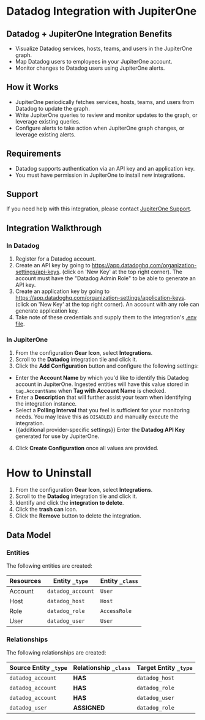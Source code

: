 # Datadog Integration with JupiterOne

## Datadog + JupiterOne Integration Benefits

- Visualize Datadog services, hosts, teams, and users in the JupiterOne graph.
- Map Datadog users to employees in your JupiterOne account.
- Monitor changes to Datadog users using JupiterOne alerts.

## How it Works

- JupiterOne periodically fetches services, hosts, teams, and users from Datadog
  to update the graph.
- Write JupiterOne queries to review and monitor updates to the graph, or
  leverage existing queries.
- Configure alerts to take action when JupiterOne graph changes, or leverage
  existing alerts.

## Requirements

- Datadog supports authentication via an API key and an application key.
- You must have permission in JupiterOne to install new integrations.

## Support

If you need help with this integration, please contact
[JupiterOne Support](https://support.jupiterone.io).

## Integration Walkthrough

### In Datadog

1. Register for a Datadog account.
2. Create an API key by going to
   https://app.datadoghq.com/organization-settings/api-keys. (click on 'New Key'
   at the top right corner). The account must have the "Datadog Admin Role" to
   be able to generate an API key.
3. Create an application key by going to
   https://app.datadoghq.com/organization-settings/application-keys. (click on
   'New Key' at the top right corner). An account with any role can generate
   application key.
4. Take note of these credentials and supply them to the integration's
   [.env file](../env.example).

### In JupiterOne

1. From the configuration **Gear Icon**, select **Integrations**.
2. Scroll to the **Datadog** integration tile and click it.
3. Click the **Add Configuration** button and configure the following settings:

- Enter the **Account Name** by which you'd like to identify this Datadog
  account in JupiterOne. Ingested entities will have this value stored in
  `tag.AccountName` when **Tag with Account Name** is checked.
- Enter a **Description** that will further assist your team when identifying
  the integration instance.
- Select a **Polling Interval** that you feel is sufficient for your monitoring
  needs. You may leave this as `DISABLED` and manually execute the integration.
- {{additional provider-specific settings}} Enter the **Datadog API Key**
  generated for use by JupiterOne.

4. Click **Create Configuration** once all values are provided.

# How to Uninstall

1. From the configuration **Gear Icon**, select **Integrations**.
2. Scroll to the **Datadog** integration tile and click it.
3. Identify and click the **integration to delete**.
4. Click the **trash can** icon.
5. Click the **Remove** button to delete the integration.

<!-- {J1_DOCUMENTATION_MARKER_START} -->
<!--
********************************************************************************
NOTE: ALL OF THE FOLLOWING DOCUMENTATION IS GENERATED USING THE
"j1-integration document" COMMAND. DO NOT EDIT BY HAND! PLEASE SEE THE DEVELOPER
DOCUMENTATION FOR USAGE INFORMATION:

https://github.com/JupiterOne/sdk/blob/main/docs/integrations/development.md
********************************************************************************
-->

## Data Model

### Entities

The following entities are created:

| Resources | Entity `_type`    | Entity `_class` |
| --------- | ----------------- | --------------- |
| Account   | `datadog_account` | `User`          |
| Host      | `datadog_host`    | `Host`          |
| Role      | `datadog_role`    | `AccessRole`    |
| User      | `datadog_user`    | `User`          |

### Relationships

The following relationships are created:

| Source Entity `_type` | Relationship `_class` | Target Entity `_type` |
| --------------------- | --------------------- | --------------------- |
| `datadog_account`     | **HAS**               | `datadog_host`        |
| `datadog_account`     | **HAS**               | `datadog_role`        |
| `datadog_account`     | **HAS**               | `datadog_user`        |
| `datadog_user`        | **ASSIGNED**          | `datadog_role`        |

<!--
********************************************************************************
END OF GENERATED DOCUMENTATION AFTER BELOW MARKER
********************************************************************************
-->
<!-- {J1_DOCUMENTATION_MARKER_END} -->
